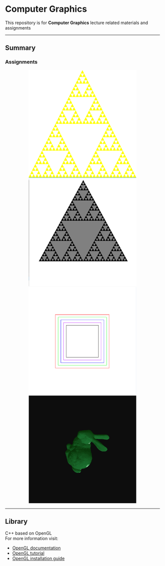 # Computer Graphics

This repository is for **Computer Graphics** lecture related materials and assignments   

---

## Summary
### Assignments
<p align = "center">
<img src = "./img/assignment1.PNG", width = 350, height = 350></img>
<img src = "./img/assignment2.gif", width = 350, height = 350></img>
<img src = "./img/assignment3.PNG", width = 350, height = 350></img>
<img src = "./img/assignment4_bunny.gif", width = 350, height = 350></img>
</p>

---

## Library
C++ based on OpenGL  
For more information visit: 
* [OpenGL documentation](https://www.opengl.org/documentation/)
* [OpenGL tutorial](http://www.opengl-tutorial.org/kr/)
* [OpenGL installation guide](https://github.com/ameliacode/Computer_Graphics/install_guide.md)

